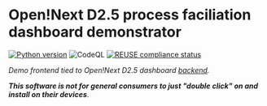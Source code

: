 # Open!Next D2.5 process faciliation dashboard demonstrator

[![Python version](https://img.shields.io/badge/Python-3.10-blue.svg?style=flat&logo=Python&logoColor=white)](https://docs.python.org/3.8/)
![CodeQL](https://github.com/OPEN-NEXT/wp2.2_dev/workflows/CodeQL/badge.svg)
[![REUSE compliance status](https://api.reuse.software/badge/github.com/OPEN-NEXT/wp2.2_frontend_dev)](https://api.reuse.software/info/github.com/OPEN-NEXT/wp2.2_frontend_dev)

*Demo frontend tied to Open!Next D2.5 dashboard [backend](https://github.com/OPEN-NEXT/wp2.2_dev).*



***This software is not for general consumers to just "double click" on and install on their devices***.